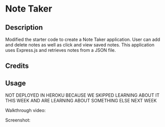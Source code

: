 # Note Taker

## Description

Modified the starter code to create a Note Taker application. User can add and delete notes as well as click and view saved notes. This application uses Express.js and retrieves notes from a JSON file. 




## Credits

## Usage

NOT DEPLOYED IN HEROKU BECAUSE WE SKIPPED LEARNING ABOUT IT THIS WEEK AND ARE LEARNING ABOUT SOMETHING ELSE NEXT WEEK

Walkthrough video:


Screenshot:

